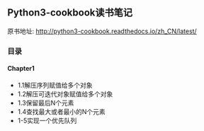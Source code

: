 ## Python3-cookbook读书笔记
原书地址: http://python3-cookbook.readthedocs.io/zh_CN/latest/

### 目录
#### Chapter1
* 1.1解压序列赋值给多个对象
* 1.2解压可迭代对象赋值给多个对象
* 1.3保留最后N个元素
* 1.4查找最大或者最小的N个元素
* 1-5实现一个优先队列